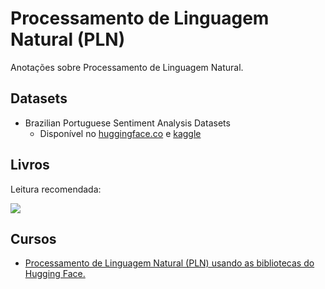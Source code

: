 # Processamento de Linguagem Natural (PLN)
Anotações sobre Processamento de Linguagem Natural.

## Datasets

- Brazilian Portuguese Sentiment Analysis Datasets
   - Disponível no [huggingface.co](https://huggingface.co/datasets/lm4pt/bpsad) e [kaggle](https://www.kaggle.com/datasets/fredericods/ptbr-sentiment-analysis-datasets/code?resource=download)

## Livros
Leitura recomendada:

<a hred="https://www.oreilly.com/library/view/deep-learning-for/9781492045519/">
  <img src="https://github.com/erickrribeiro/pln/assets/5834111/2bf7476d-f25c-4b29-b955-c874b77d9afc">
</a>

## Cursos

- [Processamento de Linguagem Natural (PLN) usando as bibliotecas do Hugging Face.](https://huggingface.co/learn/nlp-course/chapter1/1)
